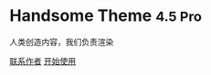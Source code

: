 # Handsome Theme <small>4.5 Pro</small>

人类创造内容，我们负责渲染



[联系作者](https://www.ihewro.com/)
[开始使用](/start)

